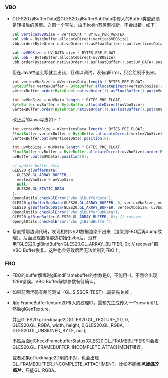 ### VBO

* GLES20.glBufferData或GLES20.glBufferSubData中传入的Buffer类型必须是转换后的类型。之前一个写法，由于kotlin有类型推断，不会出错。如下：

  ```kotlin
  val verticesVBOSize = vertexCnt * BYTES_PER_VERTEX
  val vbb = ByteBuffer.allocateDirect(verticesVBOSize)
  vbb.order(ByteOrder.nativeOrder()).asFloatBuffer().put(verticesData).position(0)
  
  val uvVBOSize = UV_DATA.size * BYTES_PRE_FLOAT
  val ubb = ByteBuffer.allocateDirect(uvVBOSize)
  ubb.order(ByteOrder.nativeOrder()).asFloatBuffer().put(UV_DATA).position(0)
  ```

  但在Java中这么写就会出错，且难以调试，没有glError，只会绘制不出来。

  ```Java
  int vertexVboSize = mVerticesData.length * BYTES_PRE_FLOAT;
  ByteBuffer vertexBuffer = ByteBuffer.allocateDirect(vertexVboSize);
  vertexBuffer.order(ByteOrder.nativeOrder()).asFloatBuffer().put(mVerticesData).position(0);
  
  int uvVboSize = mUVData.length * BYTES_PRE_FLOAT;
  ByteBuffer uvBuffer = ByteBuffer.allocateDirect(uvVboSize);
  vertexBuffer.order(ByteOrder.nativeOrder()).asFloatBuffer().put(mUVData).position(0);
  ```

  改正后的Java写法如下：

  ```java
  int vertexVboSize = mVerticesData.length * BYTES_PRE_FLOAT;
  FloatBuffer vertexBuffer = ByteBuffer.allocateDirect(vertexVboSize).order(ByteOrder.nativeOrder()).asFloatBuffer();
  vertexBuffer.put(mVerticesData).position(0);
  
  int uvVboSize = mUVData.length * BYTES_PRE_FLOAT;
  FloatBuffer uvBuffer = ByteBuffer.allocateDirect(uvVboSize).order(ByteOrder.nativeOrder()).asFloatBuffer();
  uvBuffer.put(mUVData).position(0);
  
  // update buffer data
  GLES20.glBufferData(
    GLES20.GL_ARRAY_BUFFER,
    vertexVboSize + uvVboSize,
    null,
    GLES20.GL_STATIC_DRAW
  );
  OpenglUtils.checkGlError("vbo glBufferData");
  GLES20.glBufferSubData(GLES20.GL_ARRAY_BUFFER, 0, vertexVboSize, vertexBuffer);
  GLES20.glBufferSubData(GLES20.GL_ARRAY_BUFFER, vertexVboSize, uvVboSize, uvBuffer);
  OpenglUtils.checkGlError("vbo glBufferSubData");
  GLES20.glBindBuffer(GLES20.GL_ARRAY_BUFFER, 0); // recover
  OpenglUtils.checkGlError("vbo glBindBuffer");
  ```


* 帮直播那边调代码，发现相机NV21数据渲染不出来（渲染到FBO后再dump纹理）。后面发现直播那边初始化vbo后，没有用“GLES20.glBindBuffer(GLES20.GL_ARRAY_BUFFER, 0); // recover”把VBO Buffer恢复。这种也会导致后面无法绘制到FBO上。



### FBO

* FBO的buffer解绑时glBindFramebuffer的参数是0，不能用-1，不然会出现1286错误。VBO Buffer解绑参数有待确认。

* 如果前面代码有裁剪测试（GL_SISSOR_TEST）,需要先关掉；

* 用glFrameBufferTexture2D传入的纹理ID，需预先生成传入一个new int[1],然后glGenTexture，

  并且GLES20.glTexImage2D(GLES20.GL_TEXTURE_2D, 0, GLES20.GL_RGBA, width, height, 0,GLES20.GL_RGBA, GLES20.GL_UNSIGNED_BYTE, null);

  不然后面glCheckFramebufferStatus(GLES20.GL_FRAMEBUFFER)时会报GLES20.GL_FRAMEBUFFER_INCOMPLETE_ATTACHMENT错误。

  或者如果glTexImage2D用的不对，也会出现GL_FRAMEBUFFER_INCOMPLETE_ATTACHMENT。比如不能绑***单通道的图片***，只能GL_RGBA。

